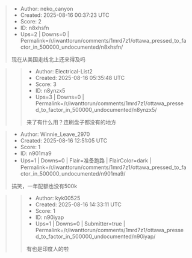 > - Author: neko_canyon
> - Created: 2025-08-16 00:37:23 UTC
> - Score: 2
> - ID: n8xhsfn
> - Ups=2 | Downs=0 | Permalink=/r/iwanttorun/comments/1mrd7z1/ottawa_pressed_to_factor_in_500000_undocumented/n8xhsfn/
>
> 现在从美国走线北上还来得及吗

>> - Author: Electrical-List2
>> - Created: 2025-08-16 05:35:48 UTC
>> - Score: 3
>> - ID: n8ynzx5
>> - Ups=3 | Downs=0 | Permalink=/r/iwanttorun/comments/1mrd7z1/ottawa_pressed_to_factor_in_500000_undocumented/n8ynzx5/
>>
>> 来了有什么用？连刷盘子都没有的地方

> - Author: Winnie_Leave_2970
> - Created: 2025-08-16 12:51:05 UTC
> - Score: 1
> - ID: n901ma9
> - Ups=1 | Downs=0 | Flair=准备跑路 | FlairColor=dark | Permalink=/r/iwanttorun/comments/1mrd7z1/ottawa_pressed_to_factor_in_500000_undocumented/n901ma9/
>
> 搞笑，一年配额也没有500k

>> - Author: kyk00525
>> - Created: 2025-08-16 14:33:11 UTC
>> - Score: 1
>> - ID: n90iyap
>> - Ups=1 | Downs=0 | Submitter=true | Permalink=/r/iwanttorun/comments/1mrd7z1/ottawa_pressed_to_factor_in_500000_undocumented/n90iyap/
>>
>> 有也是印度人的啦
